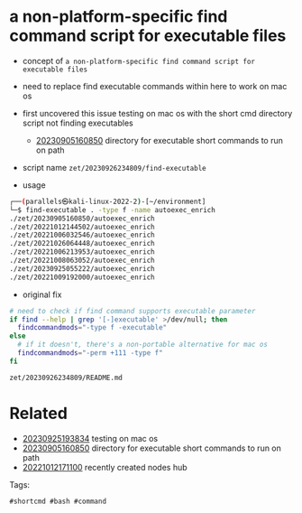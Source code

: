 # a non-platform-specific find command script for executable files

- concept of `a non-platform-specific find command script for executable files`
- need to replace find executable commands within here to work on mac os
- first uncovered this issue testing on mac os with the short cmd directory script not finding executables
  - [20230905160850](/zet/20230905160850/README.md) directory for executable short commands to run on path
- script name `zet/20230926234809/find-executable`

- usage
```bash
┌──(parallels㉿kali-linux-2022-2)-[~/environment]
└─$ find-executable . -type f -name autoexec_enrich
./zet/20230905160850/autoexec_enrich
./zet/20221012144502/autoexec_enrich
./zet/20221006032546/autoexec_enrich
./zet/20221026064448/autoexec_enrich
./zet/20221006213953/autoexec_enrich
./zet/20221008063052/autoexec_enrich
./zet/20230925055222/autoexec_enrich
./zet/20221009192000/autoexec_enrich
```

- original fix
```bash
# need to check if find command supports executable parameter
if find --help | grep '[-]executable' >/dev/null; then
  findcommandmods="-type f -executable"
else
  # if it doesn't, there's a non-portable alternative for mac os
  findcommandmods="-perm +111 -type f"
fi
```

` zet/20230926234809/README.md `

# Related

- [20230925193834](/zet/20230925193834/README.md) testing on mac os
- [20230905160850](/zet/20230905160850/README.md) directory for executable short commands to run on path
- [20221012171100](/zet/20221012171100/README.md) recently created nodes hub

Tags:

    #shortcmd #bash #command
